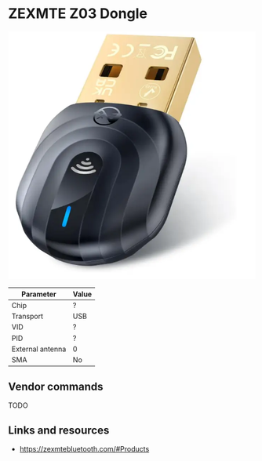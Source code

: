 # ZEXMTE Z03 Dongle

![ZEXMTE Z03](ZEXMTE_Z03.webp)

| Parameter        | Value |
| ---------------- | ----- |
| Chip             | ?     |
| Transport        | USB   |
| VID              | ?     |
| PID              | ?     |
| External antenna | 0     |
| SMA              | No    |

## Vendor commands

TODO

## Links and resources

- <https://zexmtebluetooth.com/#Products>
